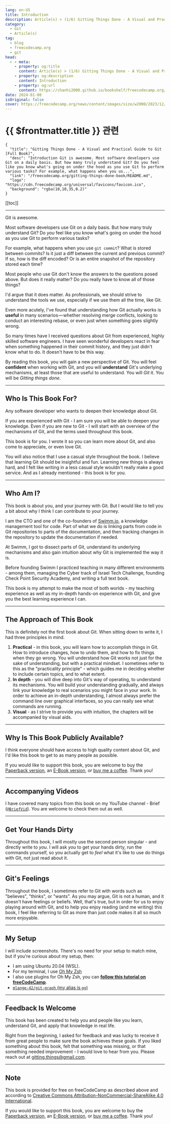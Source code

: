 ```yaml
---
lang: en-US
title: Introduction
description: Article(s) > (1/6) Gitting Things Done - A Visual and Practical Guide to Git [Full Book] 
category: 
  - Git
  - Article(s)
tag: 
  - blog
  - freecodecamp.org
  - git
head:
  - - meta:
    - property: og:title
      content: Article(s) > (1/6) Gitting Things Done - A Visual and Practical Guide to Git [Full Book]
    - property: og:description
      content: Introduction
    - property: og:url
      content: https://chanhi2000.github.io/bookshelf/freecodecamp.org/gitting-things-done-book/introduction.html
date: 2024-01-08
isOriginal: false
cover: https://freecodecamp.org/news/content/images/size/w2000/2023/12/Gitting-Things-Done-Cover-with-Photo.png
---
```


# {{ $frontmatter.title }} 관련

```component VPCard
{
  "title": "Gitting Things Done - A Visual and Practical Guide to Git [Full Book]",
  "desc": "Introduction Git is awesome. Most software developers use Git on a daily basis. But how many truly understand Git? Do you feel like you know what's going on under the hood as you use Git to perform various tasks? For example, what happens when you us...",
  "link": "/freecodecamp.org/gitting-things-done-book/README.md",
  "logo": "https://cdn.freecodecamp.org/universal/favicons/favicon.ico",
  "background": "rgba(10,10,35,0.2)"
}
```

[[toc]]

---

<SiteInfo
  name="Gitting Things Done - A Visual and Practical Guide to Git [Full Book]"
  desc="Introduction Git is awesome. Most software developers use Git on a daily basis. But how many truly understand Git? Do you feel like you know what's going on under the hood as you use Git to perform various tasks? For example, what happens when you us..."
  url="https://freecodecamp.org/news/gitting-things-done-book/"
  logo="https://cdn.freecodecamp.org/universal/favicons/favicon.ico"
  preview="https://freecodecamp.org/news/content/images/size/w2000/2023/12/Gitting-Things-Done-Cover-with-Photo.png"/>

Git is awesome.

Most software developers use Git on a daily basis. But how many truly understand Git? Do *you* feel like you know what's going on under the hood as you use Git to perform various tasks?

For example, what happens when you use `git commit`? What is stored between commits? Is it just a diff between the current and previous commit? If so, how is the diff encoded? Or is an entire snapshot of the repository stored each time?

Most people who use Git don't know the answers to the questions posed above. But does it really matter? Do you really have to know all of those things?

I'd argue that it does matter. As professionals, we should strive to understand the tools we use, especially if we use them all the time, like Git.

Even more acutely, I've found that understanding how Git actually works is **useful** in many scenarios — whether resolving merge conflicts, looking to conduct an interesting rebase, or even just when something goes slightly wrong.

So many times have I received questions about Git from experienced, highly skilled software engineers. I have seen wonderful developers react in fear when something happened in their commit history, and they just didn't know what to do. It doesn't have to be this way.

By reading this book, you will gain a new perspective of Git. You will feel **confident** when working with Git, and you will **understand** Git's underlying mechanisms, at least those that are useful to understand. You will *Git* it. You will be *Gitting things done*.

---

## Who Is This Book For?

Any software developer who wants to deepen their knowledge about Git.

If you are experienced with Git - I am sure you will be able to deepen your knowledge. Even if you are new to Git - I will start with an overview of the mechanisms of Git, and the terms used throughout this book.

This book is for you. I wrote it so you can learn more about Git, and also come to appreciate, or even love Git.

You will also notice that I use a casual style throughout the book. I believe that learning Git should be insightful and fun. Learning new things is always hard, and I felt like writing in a less casual style wouldn't really make a good service. And as I already mentioned - this book is for you.

---

## Who Am I?

This book is about you, and your journey with Git. But I would like to tell you a bit about why I think I can contribute to your journey.

I am the CTO and one of the co-founders of [<VPIcon icon="fas fa-globe"/>Swimm.io](https://swimm.io), a knowledge management tool for code. Part of what we do is linking parts from code in Git repositories to parts of the documentation, and then tracking changes in the repository to update the documentation if needed.

At Swimm, I got to dissect parts of Git, understand its underlying mechanisms and also gain intuition about why Git is implemented the way it is.

Before founding Swimm I practiced teaching in many different environments - among them, managing the Cyber track of Israel Tech Challenge, founding Check Point Security Academy, and writing a full text book.

This book is my attempt to make the most of both worlds - my teaching experience as well as my in-depth hands-on experience with Git, and give you the best learning experience I can.

---

## The Approach of This Book

This is definitely not the first book about Git. When sitting down to write it, I had three principles in mind.

1. **Practical** - in this book, you will learn how to accomplish things in Git. How to introduce changes, how to undo them, and how to fix things when they go wrong. You will understand how Git works not just for the sake of understanding, but with a practical mindset. I sometimes refer to this as the "practicality principle" - which guides me in deciding whether to include certain topics, and to what extent.
2. **In depth** - you will dive deep into Git's way of operating, to understand its mechanisms. You will build your understanding gradually, and always link your knowledge to real scenarios you might face in your work. In order to achieve an in-depth understanding, I almost always prefer the command line over graphical interfaces, so you can really see what commands are running.
3. **Visual** - as I strive to provide you with intuition, the chapters will be accompanied by visual aids.

---

## Why Is This Book Publicly Available?

I think everyone should have access to high quality content about Git, and I'd like this book to get to as many people as possible.

If you would like to support this book, you are welcome to buy the [<VPIcon icon="fa-brands fa-amazon"/>Paperback version](https://amazon.com/dp/B0CQXTJ5V5), an [<VPIcon icon="fas fa-globe"/>E-Book version](https://buymeacoffee.com/omerr/e/197232), or [<VPIcon icon="fas fa-globe"/>buy me a coffee](https://buymeacoffee.com/omerr). Thank you!

---

## Accompanying Videos

I have covered many topics from this book on my YouTube channel - Brief ([<VPIcon icon="fa-brands fa-youtube"/>`@BriefVid`](https://youtube.com/@BriefVid)). You are welcome to check them out as well.

---

## Get Your Hands Dirty

Throughout this book, I will mostly use the second person singular - and directly write to *you*. I will ask *you* to get your hands dirty, run the commands yourself, so you actually get to *feel* what it's like to use do things with Git, not just read about it.

---

## Git's Feelings

Throughout the book, I sometimes refer to Git with words such as "believes", "thinks", or "wants". As you may argue, Git is not a human, and it doesn't have feelings or beliefs. Well, that's true, but in order for us to enjoy playing around with Git, and to help you enjoy reading (and me writing) this book, I feel like referring to Git as more than just code makes it all so much more enjoyable.

---

## My Setup

I will include screenshots. There's no need for your setup to match mine, but if you're curious about my setup, then:

- I am using Ubuntu 20.04 (WSL).
- For my terminal, I use [<VPIcon icon="fas fa-globe"/>Oh My Zsh](https://ohmyz.sh/)
- I also use plugins for Oh My Zsh, you can [**follow this tutorial on freeCodeCamp**](/freecodecamp.org/jazz-up-your-zsh-terminal-in-seven-steps-a-visual-guide.md).
- [<VPIcon icon="iconfont icon-github"/>`mlange-42/git-graph` (my alias is `gg`)](https://github.com/mlange-42/git-graph)

---

## Feedback Is Welcome

This book has been created to help you and people like you learn, understand Git, and apply that knowledge in real life. 

Right from the beginning, I asked for feedback and was lucky to receive it from great people to make sure the book achieves these goals. If you liked something about this book, felt that something was missing, or that something needed improvement - I would love to hear from you. Please reach out at [<VPIcon icon="fas fa-envelope"/>gitting.things@gmail.com](mailto:gitting.things@gmail.com).

---

## Note

This book is provided for free on freeCodeCamp as described above and according to [<VPIcon icon="fas fa-globe"/>Creative Commons Attribution-NonCommercial-ShareAlike 4.0 International](https://creativecommons.org/licenses/by-nc-sa/4.0/deed.en).

If you would like to support this book, you are welcome to buy the [<VPIcon icon="fa-brands fa-amazon"/>Paperback version](https://amazon.com/dp/B0CQXTJ5V5), an [<VPIcon icon="fas fa-globe"/>E-Book version](https://buymeacoffee.com/omerr/e/197232), or [<VPIcon icon="fas fa-globe"/>buy me a coffee](https://buymeacoffee.com/omerr). Thank you!

